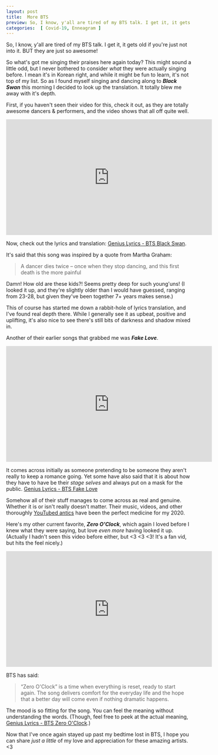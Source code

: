 ```yaml
---
layout: post
title:  More BTS
preview: So, I know, y'all are tired of my BTS talk. I get it, it gets old if you're just not into it. BUT they are just so awesome, so I feel obliged to try and sway the unconvinced... 
categories:  [ Covid-19, Enneagram ]
---
```


So, I know, y'all are tired of my BTS talk. I get it, it gets old if you're just not into it. BUT they are just so awesome! 

So what's got me singing their praises here again today?  This might sound a little odd, but I never bothered to consider *what* they were actually singing before. I mean it's in Korean right, and while it might be fun to learn, it's not top of my list. So as I found myself singing and dancing along to __*Black Swan*__ this morning I decided to look up the translation. It totally blew me away with it's depth. 

First, if you haven't seen their video for this, check it out, as they are totally awesome dancers & performers, and the video shows that all off quite well.
<iframe width="560" height="315" src="https://www.youtube.com/embed/0lapF4DQPKQ" frameborder="0" allow="accelerometer; autoplay; clipboard-write; encrypted-media; gyroscope; picture-in-picture" allowfullscreen></iframe> 

Now, check out the lyrics and translation: [Genius Lyrics - BTS Black Swan](https://genius.com/Genius-english-translations-bts-black-swan-english-translation-lyrics). 

It's said that this song was inspired by a quote from Martha Graham: 
> A dancer dies twice – once when they stop dancing, and this first death is the more painful

Damn! How old are these kids?! Seems pretty deep for such young'uns! (I looked it up, and they're slightly older than I would have guessed, ranging from 23-28, but given they've been together 7+ years makes sense.)

This of course has started me down a rabbit-hole of lyrics translation, and I've found real depth there. While I generally see it as upbeat, positive and uplifting, it's also nice to see there's still bits of darkness and shadow mixed in. 

Another of their earlier songs that grabbed me was __*Fake Love*__.
<iframe width="560" height="315" src="https://www.youtube.com/embed/7C2z4GqqS5E" frameborder="0" allow="accelerometer; autoplay; clipboard-write; encrypted-media; gyroscope; picture-in-picture" allowfullscreen></iframe>

It comes across initially as someone pretending to be someone they aren't really to keep a romance going. Yet some have also said that it is about how they have to have be their *stage selves* and always put on a mask for the public. [Genius Lyrics - BTS Fake Love](https://genius.com/Genius-english-translations-bts-fake-love-english-translation-lyrics)

Somehow all of their stuff manages to come across as real and genuine. Whether it is or isn't really doesn't matter. Their music, videos, and other thoroughly [YouTubed antics](https://www.youtube.com/channel/UCLkAepWjdylmXSltofFvsYQ) have been the perfect medicine for my 2020. 

Here's my other current favorite, __*Zero O'Clock*__, which again I loved before I knew what they were saying, but love *even more* having looked it up. (Actually I hadn't seen this video before either, but <3 <3 <3! It's a fan vid, but hits the feel nicely.)

<iframe width="560" height="315" src="https://www.youtube.com/embed/ulHnkPrDd-w" frameborder="0" allow="accelerometer; autoplay; clipboard-write; encrypted-media; gyroscope; picture-in-picture" allowfullscreen></iframe>

BTS has said:
> “Zero O'Clock” is a time when everything is reset, ready to start again. The song delivers comfort for the everyday life and the hope that a better day will come even if nothing dramatic happens.

The mood is so fitting for the song. You can feel the meaning without understanding the words. (Though, feel free to peek at the actual meaning, [Genius Lyrics - BTS Zero O'Clock](https://genius.com/Genius-english-translations-bts-00-00-zero-oclock-english-translation-lyrics).)

Now that I've once again stayed up past my bedtime lost in BTS, I hope you can share *just a little* of my love and appreciation for these amazing artists. <3